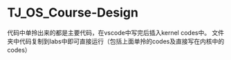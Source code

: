 # TJ_OS_Course-Design
代码中单拎出来的都是主要代码，在vscode中写完后插入kernel codes中。
文件夹中代码复制到labs中即可直接运行（包括上面单拎的codes及直接写在内核中的codes）